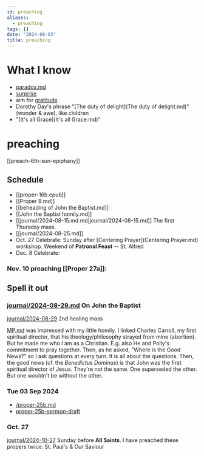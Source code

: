 ```yaml
---
id: preaching
aliases:
  - preaching
tags: []
date: "2024-08-03"
title: preaching
---
```


# What I know

- [paradox.md](paradox.md)
- [surprise](surprise.md)
- aim for [gratitude](gratitude.md)
- Dorothy Day's phrase "[The duty of delight](The duty of delight.md)" (wonder & awe), like children
- "[It's all Grace](It's all Grace.md)"

# preaching

[[preach-6th-sun-epiphany]]
## Schedule

- [[proper-16b.epub]]
- [[Proper 9.md]]
- [[beheading of John the Baptist.md]]
- [[John the Baptist homily.md]]
- [[journal/2024-08-15.md.md|journal/2024-08-15.md]] The first Thursday mass.
- [[journal/2024-08-25.md]]
- Oct. 27 Celebrate: Sunday after [Centering Prayer](Centering Prayer.md) workshop. Weekend of **Patronal Feast** -- St. Alfred
- Dec. 8 Celebrate:

### Nov. 10 preaching [[Proper 27a]]:


## Spell it out

### [journal/2024-08-29.md](journal/2024-08-29.md) On John the Baptist

[journal/2024-08-29](journal/2024-08-29.md) 2nd healing mass

[MP.md](MP.md) was impressed with my little homily. I linked Charles Carroll, my first spiritual director, that his theology/philosophy strayed from mine (abortion). But he made me who I am as a Christian. E.g. also He and Polly's commitment to pray together. Then, as he asked, "Where is the Good News?" so I ask questions at every turn. It is all about the questions. Then, the good news (cf. the _Benedictus Dominus_) is that John was the first spiritual director of Jesus. They're not the same. One superseded the other. But one wouldn't be without the other.

### Tue 03 Sep 2024

- [/proper-25b.md](/proper-25b.md)
- [proper-25b-sermon-draft](proper-25b-sermon-draft.md)

### Oct. 27

[journal/2024-10-27](journal/2024-10-27.md) Sunday before **All Saints**. I have preached these propers twice: St. Paul's & Our Saviour

